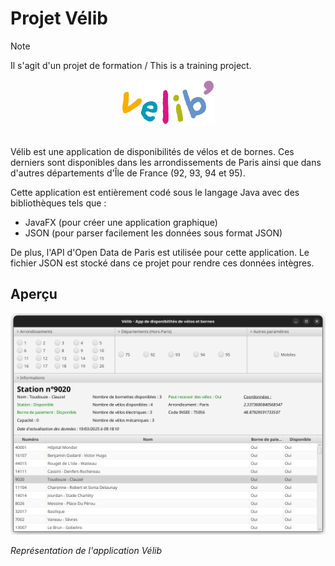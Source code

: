 # Projet Vélib

> [!NOTE]
> Il s'agit d'un projet de formation / This is a training project.

<div style="text-align: center;">
    <img src="img/velib_logo.svg" width="150px" />
</div>

<br />

Vélib est une application de disponibilités de vélos et de bornes. Ces derniers sont disponibles dans les arrondissements de Paris ainsi que dans d'autres départements d'Île de France (92, 93, 94 et 95).

Cette application est entièrement codé sous le langage Java avec des bibliothèques tels que :
- JavaFX (pour créer une application graphique)
- JSON (pour parser facilement les données sous format JSON)

De plus, l'API d'Open Data de Paris est utilisée pour cette application. Le fichier JSON est stocké dans ce projet pour rendre ces données intègres.

## Aperçu

![Aperçu de l'app Vélib](img/image.png)

_Représentation de l'application Vélib_